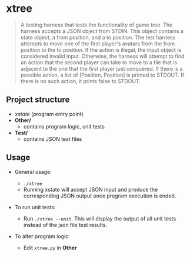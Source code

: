 # xtree

> A testing harness that tests the functionality of game tree. The harness accepts a JSON object from STDIN. This object contains a state object, a from position, and a to position. The test harness attempts to move one of the first player's avatars from the from position to the to position. If the action is illegal, the input object is considered invalid input. Otherwise, the harness will attempt to find an action that the second player can take to move to a tile that is adjacent to the one that the first player just conquered. If there is a possible action, a list of [Position, Position] is printed to STDOUT. If there is no such action, it prints false to STDOUT.

## Project structure

- *xstate* (program entry point)
- **Other/**
	- contains program logic, unit tests
- **Test/**
    - contains JSON test files

## Usage
- General usage: 
	- `./xtree`
    - Running xstate will accept JSON input and produce the corresponding JSON output once program execution is ended.

- To run unit tests:
    - Run `./xtree --unit`. This will display the output of all unit tests instead of the json file test results.

- To alter program logic:
	- Edit `xtree.py` in **Other**
